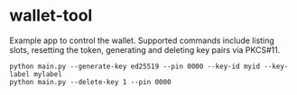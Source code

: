 # wallet-tool
Example app to control the wallet. Supported commands include listing slots,
resetting the token, generating and deleting key pairs via PKCS#11.

```
python main.py --generate-key ed25519 --pin 0000 --key-id myid --key-label mylabel
python main.py --delete-key 1 --pin 0000
```
